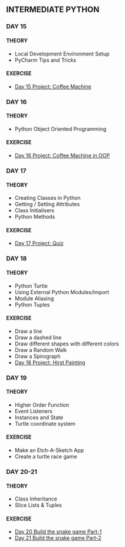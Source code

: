 ## INTERMEDIATE PYTHON

### DAY 15
#### THEORY
- Local Development Environment Setup
- PyCharm Tips and Tricks
#### EXERCISE
- [Day 15 Project: Coffee Machine](../day-15/coffee-machine/main.py)

### DAY 16
#### THEORY
- Python Object Oriented Programming
#### EXERCISE
- [Day 16 Project: Coffee Machine in OOP](../day-16/coffee-machine/main.py)

### DAY 17
#### THEORY
- Creating Classes in Python
- Getting / Setting Attributes
- Class Initialisers
- Python Methods
#### EXERCISE
- [Day 17 Project: Quiz](../day-17/quiz/main.py)

### DAY 18
#### THEORY
- Python Turtle
- Using External Python Modules/Import
- Module Aliasing
- Python Tuples
#### EXERCISE
- Draw a line
- Draw a dashed line
- Draw different shapes with different colors
- Draw a Random Walk
- Draw a Spirograph
- [Day 18 Project: Hirst Painting](../day-18/hirst-painting/main.py)

### DAY 19
#### THEORY
- Higher Order Function
- Event Listeners
- Instances and State
- Turtle coordinate system
#### EXERCISE
- Make an Etch-A-Sketch App
- Create a turtle race game

### DAY 20-21
#### THEORY
- Class Inheritance
- Slice Lists & Tuples
#### EXERCISE
- [Day 20 Build the snake game Part-1](../day-20-21/snake-game/main.py)
- [Day 21 Build the snake game Part-2](../day-20-21/snake-game/main.py)